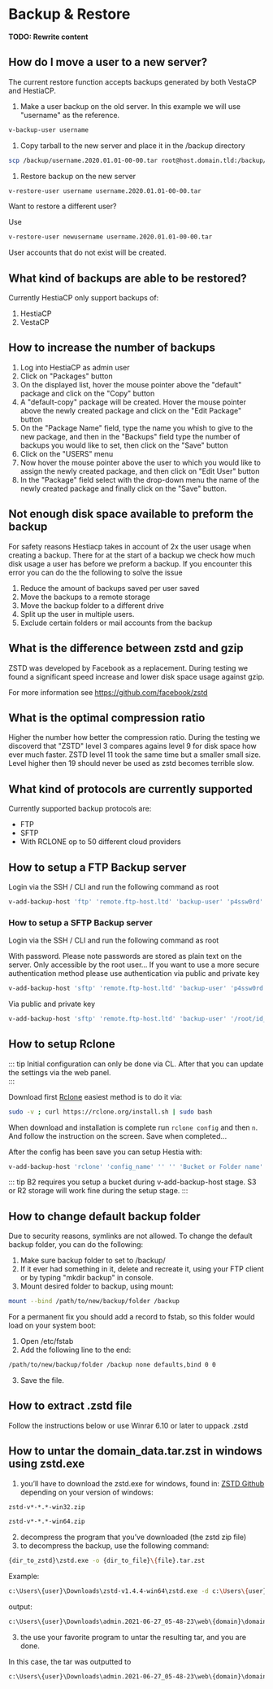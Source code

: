 # Backup & Restore

**TODO: Rewrite content**

## How do I move a user to a new server?

The current restore function accepts backups generated by both VestaCP
and HestiaCP.

1.  Make a user backup on the old server. In this example we will use
    "username" as the reference.

```bash
v-backup-user username
```

1.  Copy tarball to the new server and place it in the /backup directory

```bash
scp /backup/username.2020.01.01-00-00.tar root@host.domain.tld:/backup/
```

1.  Restore backup on the new server

```bash
v-restore-user username username.2020.01.01-00-00.tar
```

Want to restore a different user?

Use

```bash
v-restore-user newusername username.2020.01.01-00-00.tar
```

User accounts that do not exist will be created.

## What kind of backups are able to be restored?

Currently HestiaCP only support backups of:

1.  HestiaCP
2.  VestaCP

## How to increase the number of backups

1.  Log into HestiaCP as admin user
2.  Click on "Packages" button
3.  On the displayed list, hover the mouse pointer above the "default" package and click on the "Copy" button
4.  A "default-copy" package will be created. Hover the mouse pointer above the newly created package and click on the "Edit Package" button
5.  On the "Package Name" field, type the name you whish to give to the new package, and then in the "Backups" field type the number of backups you would like to set, then click on the "Save" button
6.  Click on the "USERS" menu
7.  Now hover the mouse pointer above the user to which you would like to assign the newly created package, and then click on "Edit User" button
8.  In the "Package" field select with the drop-down menu the name of the newly created package and finally click on the "Save" button.

## Not enough disk space available to preform the backup

For safety reasons Hestiacp takes in account of 2x the user usage when creating a backup. There for at the start of a backup we check how much disk usage a user has before we preform a backup. If you encounter this error you can do the the following to solve the issue

1. Reduce the amount of backups saved per user saved
2. Move the backups to a remote storage
3. Move the backup folder to a different drive
4. Split up the user in multiple users. 
5. Exclude certain folders or mail accounts from the backup

## What is the difference between zstd and gzip

ZSTD was developed by Facebook as a replacement. During testing we found a significant speed increase and lower disk space usage against gzip.

For more information see <https://github.com/facebook/zstd>

## What is the optimal compression ratio

Higher the number how better the compression ratio. During the testing we discoverd that "ZSTD" level 3 compares agains level 9 for disk space how ever much faster. ZSTD level 11 took the same time but a smaller small size. Level higher then 19 should never be used as zstd becomes terrible slow.

## What kind of protocols are currently supported

Currently supported backup protocols are:

- FTP
- SFTP
- With RCLONE op to 50 different cloud providers

## How to setup a FTP Backup server

Login via the SSH / CLI and run the following command as root

```bash
v-add-backup-host 'ftp' 'remote.ftp-host.ltd' 'backup-user' 'p4ssw0rd' '/path-backups/' 'port'
```

### How to setup a SFTP Backup server

Login via the SSH / CLI and run the following command as root

With password. Please note passwords are stored as plain text on the server. Only accessible by the root user... 
If you want to use a more secure authentication  method please use authentication via public and private key

```bash
v-add-backup-host 'sftp' 'remote.ftp-host.ltd' 'backup-user' 'p4ssw0rd' '/path-backups/' 'port'
```

Via public and private key
```bash
v-add-backup-host 'sftp' 'remote.ftp-host.ltd' 'backup-user' '/root/id_rsa' '/path-backups/' 'port'
```

## How to setup Rclone

::: tip
  Initial configuration can only be done via CL. After that you can update the settings via the web panel.  
:::

Download first [Rclone](https://rclone.org/downloads/) easiest method is to do it via:

```bash
sudo -v ; curl https://rclone.org/install.sh | sudo bash
```

When download and installation is complete run `rclone config` and then `n`.  And follow the instruction on the screen. Save when completed...

After the config has been save you can setup Hestia with:

```bash
v-add-backup-host 'rclone' 'config_name' '' '' 'Bucket or Folder name' ''
```
::: tip
  B2 requires you setup a bucket during v-add-backup-host stage. S3 or R2 storage will work fine during the setup stage.
:::

## How to change default backup folder

Due to security reasons, symlinks are not allowed. To change the default backup folder, you can do the following:

1.  Make sure backup folder to set to /backup/
2.  If it ever had something in it, delete and recreate it, using your FTP client or by typing "mkdir backup" in console.
3.  Mount desired folder to backup, using mount:

```bash
mount --bind /path/to/new/backup/folder /backup
```

For a permanent fix you should add a record to fstab, so this folder
would load on your system boot:

1.  Open /etc/fstab
2.  Add the following line to the end:

```bash
/path/to/new/backup/folder /backup none defaults,bind 0 0
```

3.  Save the file.

## How to extract .zstd file

Follow the instructions below or use Winrar 6.10 or later to uppack
.zstd

## How to untar the domain_data.tar.zst in windows using zstd.exe

1. you’ll have to download the zstd.exe for windows, found in: [ZSTD Github](https://github.com/facebook/zstd/releases/) depending on your version of windows:

```bash
zstd-v*-*.*-win32.zip

zstd-v*-*.*-win64.zip
```

2.  decompress the program that you’ve downloaded (the zstd zip file)
3.  to decompress the backup, use the following command:

```bash
{dir_to_zstd}\zstd.exe -o {dir_to_file}\{file}.tar.zst
```

Example:

```bash
c:\Users\{user}\Downloads\zstd-v1.4.4-win64\zstd.exe -d c:\Users\{user}\Downloads\admin.2021-06-27_05-48-23\web\{domain}\domain_data.tar.zst
```

output:

```bash
c:\Users\{user}\Downloads\admin.2021-06-27_05-48-23\web\{domain}\domain_data.tar.zst: 61440 bytes
```

3.  the use your favorite program to untar the resulting tar, and you are done.

In this case, the tar was outputted to

```bash
c:\Users\{user}\Downloads\admin.2021-06-27_05-48-23\web\{domain}\domain_data.tar
```
